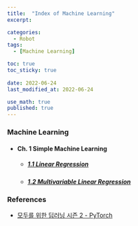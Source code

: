 ```yaml
---
title:  "Index of Machine Learning"
excerpt: 

categories:
  - Robot
tags:
  - [Machine Learning]

toc: true
toc_sticky: true
 
date: 2022-06-24
last_modified_at: 2022-06-24

use_math: true
published: true
---
```


### Machine Learning
- #### Ch. 1 Simple Machine Learning
  - ##### [1.1 Linear Regression](https://pyohyu.github.io/robot/ml1.1/)
  - ##### [1.2 Multivariable Linear Regression](https://pyohyu.github.io/robot/ml1.2/)

### References

- [모두를 위한 딥러닝 시즌 2 - PyTorch](https://deeplearningzerotoall.github.io/season2/lec_pytorch.html)
